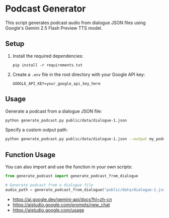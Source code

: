 # Podcast Generator

This script generates podcast audio from dialogue JSON files using Google's Gemini 2.5 Flash Preview TTS model.

## Setup

1. Install the required dependencies:
   ```
   pip install -r requirements.txt
   ```

2. Create a `.env` file in the root directory with your Google API key:
   ```
   GOOGLE_API_KEY=your_google_api_key_here
   ```

## Usage

Generate a podcast from a dialogue JSON file:

```bash
python generate_podcast.py public/data/dialogue-1.json
```

Specify a custom output path:

```bash
python generate_podcast.py public/data/dialogue-1.json --output my_podcast.mp3
```

## Function Usage

You can also import and use the function in your own scripts:

```python
from generate_podcast import generate_podcast_from_dialogue

# Generate podcast from a dialogue file
audio_path = generate_podcast_from_dialogue("public/data/dialogue-1.json")
```

- https://ai.google.dev/gemini-api/docs?hl=zh-cn
- https://aistudio.google.com/prompts/new_chat
- https://aistudio.google.com/usage